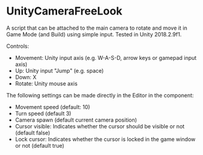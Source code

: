 # UnityCameraFreeLook
A script that can be attached to the main camera to rotate and move it in Game Mode (and Build) using simple input. Tested in Unity 2018.2.9f1.

Controls:
- Movement: Unity input axis (e.g. W-A-S-D, arrow keys or gamepad input axis)
- Up: Unity input "Jump" (e.g. space)
- Down: X
- Rotate: Unity mouse axis

The following settings can be made directly in the Editor in the component:
- Movement speed (default: 10)
- Turn speed (default 3)
- Camera spawn (default current camera position)
- Cursor visible: Indicates whether the cursor should be visible or not (default false)
- Lock cursor: Indicates whether the cursor is locked in the game window or not (default true)
